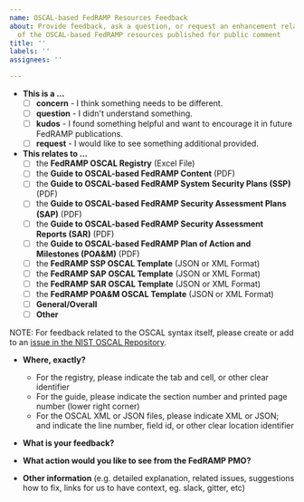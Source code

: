 ```yaml
---
name: OSCAL-based FedRAMP Resources Feedback
about: Provide feedback, ask a question, or request an enhancement related to any
  of the OSCAL-based FedRAMP resources published for public comment
title: ''
labels: ''
assignees: ''

---
```


* **This is a ...**
  - [ ] **concern** - I think something needs to be different.
  - [ ] **question** - I didn't understand something.
  - [ ] **kudos** - I found something helpful and want to encourage it in future FedRAMP publications.
  - [ ] **request** - I would like to see something additional provided.

* **This relates to ...**
  - [ ] the **FedRAMP OSCAL Registry** (Excel File)
  - [ ] the **Guide to OSCAL-based FedRAMP Content** (PDF)
  - [ ] the **Guide to OSCAL-based FedRAMP System Security Plans (SSP)** (PDF)
  - [ ] the **Guide to OSCAL-based FedRAMP Security Assessment Plans (SAP)** (PDF)
  - [ ] the **Guide to OSCAL-based FedRAMP Security Assessment Reports (SAR)** (PDF)
  - [ ] the **Guide to OSCAL-based FedRAMP Plan of Action and Milestones (POA&M)** (PDF)
  - [ ] the **FedRAMP SSP OSCAL Template** (JSON or XML Format)
  - [ ] the **FedRAMP SAP OSCAL Template** (JSON or XML Format)
  - [ ] the **FedRAMP SAR OSCAL Template** (JSON or XML Format)
  - [ ] the **FedRAMP POA&M OSCAL Template** (JSON or XML Format)
  - [ ] **General/Overall**
  - [ ] **Other**

NOTE: For feedback related to the OSCAL syntax itself, please create or add to an [issue in the NIST OSCAL Repository](https://github.com/usnistgov/OSCAL/issues).

* **Where, exactly?**
  - For the registry, please indicate the tab and cell, or other clear identifier
  - For the guide, please indicate the section number and printed page number (lower right corner)
  - For the OSCAL XML or JSON files, please indicate XML or JSON; and indicate the line number, field id, or other clear location identifier



* **What is your feedback?**



* **What action would you like to see from the FedRAMP PMO?**



* **Other information** (e.g. detailed explanation, related issues, suggestions how to fix, links for us to have context, eg. slack, gitter, etc)
